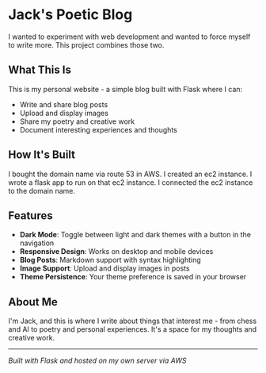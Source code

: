 # Jack's Poetic Blog

I wanted to experiment with web development and wanted to force myself to write more. This project combines those two. 

## What This Is

This is my personal website - a simple blog built with Flask where I can:
- Write and share blog posts
- Upload and display images
- Share my poetry and creative work
- Document interesting experiences and thoughts

## How It's Built

I bought the domain name via route 53 in AWS.
I created an ec2 instance. 
I wrote a flask app to run on that ec2 instance. 
I connected the ec2 instance to the domain name.

## Features

- **Dark Mode**: Toggle between light and dark themes with a button in the navigation
- **Responsive Design**: Works on desktop and mobile devices
- **Blog Posts**: Markdown support with syntax highlighting
- **Image Support**: Upload and display images in posts
- **Theme Persistence**: Your theme preference is saved in your browser

## About Me

I'm Jack, and this is where I write about things that interest me - from chess and AI to poetry and personal experiences. It's a space for my thoughts and creative work.

---

*Built with Flask and hosted on my own server via AWS* 
